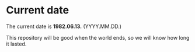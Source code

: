 # Current date

The current date is **1982.06.13.** (YYYY.MM.DD.)

This repository will be good when the world ends, so we will know how long it lasted.